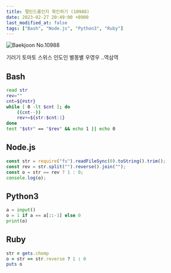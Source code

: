 ```yaml
---
title: 팰린드롬인지 확인하기 (10988)
date: 2023-02-27 20:49:00 +0900
last_modified_at: false
tags: ["Bash", "Node.js", "Python3", "Ruby"]
---
```


![Baekjoon No.10988](https://cdn.jsdelivr.net/gh/kimzuni/cdn/blog/baekjoon-10988.png)

기러기 토마토 스위스 인도인 별똥별 우영우 ..역삼역

## Bash

```bash
read str
rev=""
cnt=${#str}
while [ 0 -lt $cnt ]; do
	((cnt--))
	rev+=${str:$cnt:1}
done
test "$str" == "$rev" && echo 1 || echo 0
```

## Node.js

```javascript
const str = require("fs").readFileSync(0).toString().trim();
const rev = str.split("").reverse().join("");
const o = str == rev ? 1 : 0;
console.log(o);
```

## Python3

```python
a = input()
o = 1 if a == a[::-1] else 0
print(o)
```

## Ruby

```ruby
str = gets.chomp
o = str == str.reverse ? 1 : 0
puts o
```
